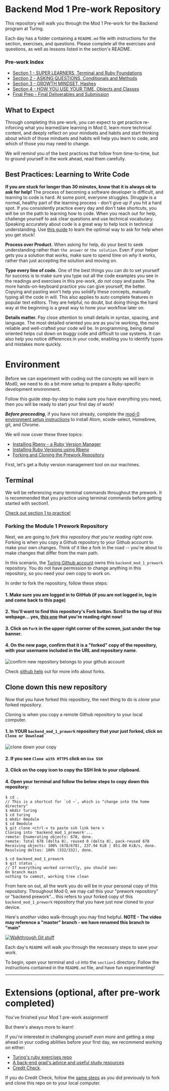 # Backend Mod 1 Pre-work Repository

This repository will walk you through the Mod 1 Pre-work for the Backend program at Turing.

Each day has a folder containing a `README.md` file with instructions for the section, exercises, and questions. Please complete all the exercises and questions, as well as lessons listed in the section's README.

### Pre-work Index

* [Section 1 - SUPER LEARNERS, Terminal and Ruby Foundations](section1)
* [Section 2 - ASKING QUESTIONS, Conditionals and Methods](section2)
* [Section 3 - GROWTH MINDSET, Hashes](section3)
* [Section 4 - HOW YOU USE YOUR TIME, Objects and Classes](section4)
* [Final Prep - Final Deliverables and Submission](final_prep)

## What to Expect

Through completing this pre-work, you can expect to get practice re-inforcing what you learned/are learning in Mod 0, learn more technical content, and deeply reflect on your mindsets and habits and start thinking about which of those mindsets and habits will help you learn to code, and which of those you may need to change.

We will remind you of the best practices that follow from time-to-time, but to ground yourself in the work ahead, read them carefully.

## Best Practices: Learning to Write Code

**If you are stuck for longer than 30 minutes, know that it is always ok to ask for help!** The process of becoming a software developer is difficult, and learning to code is hard. At some point, everyone struggles. Struggle is a normal, healthy part of the learning process - don't give up if you hit a hard spot. If you consistently practice every day and don't take shortcuts, you will be on the path to learning how to code. When you reach out for help, challenge yourself to ask clear questions and use technical vocabulary. Speaking accurately about code is a great way to help lock in technical understanding. Use [this guide](https://gist.github.com/ericweissman/fb0241e226227867b6bc70a4d49227f5) to learn the optimial way to ask for help when you get stuck!

**Process over Product.** When asking for help, do your best to seek understanding rather than `the answer` or `the solution`. Even if your helper gets you a solution that works, make sure to spend time on *why* it works, rather than just accepting the solution and moving on.

**Type every line of code.** One of the best things you can do to set yourself for success is to make sure you type out all the code examples you see in the readings and exercises in this pre-work, *do not* copy and paste. The more hands-on-keyboard practice you can give yourself, the better. Copying and pasting won't help you solidify these concepts, manually typing all the code in will. This also applies to auto complete features in popular text editors. They are helpful, no doubt, but doing things the hard way at the beginning is a great way to hone your workflow later on.

**Details matter.** Pay close attention to small details in syntax, spacing, and language. The most detailed oriented you are as you're working, the more reliable and well-crafted your code will be. In programming, being detail oriented helps cut down on buggy code and difficult to use systems. It can also help you notice differences in your code, enabling you to identify typos and mistakes more quickly.

# Environment

Before we can experiment with coding out the concepts we will learn in Mod0, we need to do a bit more setup to prepare a Ruby-specific development environment.

Follow this guide step-by-step to make sure you have everything you need, then you will be ready to start your first day of work!

***Before proceeding***, if you have not already, complete the [mod-0 environment setup instructions](http://mod0.turing.io/setup-instructions) to install Atom, xcode-select, Homebrew, git, and Chrome.

We will now cover these three topics:

*   [Installing Rbenv - a Ruby Version Manager](#set-up-ruby-environment-manager-rbenv)
*   [Installing Ruby Versions using Rbenv](#use-rbenv-to-install-a-certain-version-of-ruby)
*   [Forking and Cloning the Prework Repository](#forking-the-module-1-prework-repository)


First, let's get a Ruby version management tool on our machines.

<!-- ## Set up Ruby Environment Manager: [rbenv](https://github.com/rbenv/rbenv#homebrew-on-mac-os-x)

Over the years, Ruby has evolved through various version releases over time that contain new features and upgrades. Version 0.95, the very first, was released in 1995, and at the beginning of year 2021, we're at version 2.7.

Generally, programs written in one version of Ruby will run just fine on another version, but sometimes incompatibilities can be encountered, meaning that particular program needs to be run with a specific version of Ruby.

Additionally, very useful tools called "gems" are out there that were created specifically to help developers code (specifically, the `pry` gem is very handy) and we cannot utilize these without first installing and configuring `rbenv`.

To solve potential compatability issues, we'd like to be able to install and manage multiple versions of Ruby on our system. We would also like to be able to use gems across different versions of Ruby. These are the kinds of things `rbenv` handles.

#### Installation

Here is a video walk-through that may be helpful for the following steps. Check it out!

Keep in mind that the steps in the video are correct, but we want you to install **ruby version 2.5.3**, per the written instructions below.

[![Walkthrough RBENV and Ruby](images/rbenv-ruby-thumbnail.jpg)](https://youtu.be/3DtqMlK8In0 "Video Walkthrough for RBENV and Ruby Installation")

Similar to Homebrew, rbenv provides a script to get everything installed. Open a terminal with Spotlight search (`Command + Space`) and enter these commands:

```
$ brew update
```
Wait a few moments for `brew` to check its current version and make sure it is ready to be used.

```
$ brew install rbenv
```
Wait again, as brew installs rbenv.

```
$ rbenv init
```

The output from your terminal should be something similar to:

```
$ rbenv init
.
.
.
# Load rbenv automatically by appending
# the following to ~/.zshrc:

eval "$(rbenv init -)"
```

This output is telling you that you will need to add the above line (beginning with `eval`) to your "bash profile".

To do this, in your terminal, enter:

```
$ atom ~/.zshrc
```

This command will open up your `ZSH Runtime Configuration` file in Atom so you can edit it. Copy the line `eval "$(rbenv init -)"` and paste it at the END of the `.zshrc` file, and save it.

Check to see if you did this step correctly by switching back to your terminal and typing `cat ~/.zshrc`. You should see `eval "$(rbenv init -)"` at the bottom of the output.

After, *close your terminal and reopen it.* This is a very important step since the bash profile is loaded each time a new terminal window is opened.

Now, check to make sure rbenv was installed properly. In your terminal, type:

```
$ rbenv versions
```

It should give you a version number rather than an error message.

More information about rbenv can be found [here](https://github.com/rbenv/rbenv#homebrew-on-mac-os-x).

### Use rbenv to install a certain version of Ruby

Now that we have rbenv installed, we're going to use it to install a specific version of Ruby: Ruby 2.5.3. This is the version we will use in the Backend Program.

If you need another version it'll be the same procedure, just replace `2.5.3` in the instructions with whichever version you want.

Install it with:

```
$ rbenv install 2.5.3
```

It will take a while to finish installing, and print a _lot_ of text to your terminal.

When it's all finished, type:

```
$ rbenv versions
```

and you should now see `2.5.3` listed.

Be careful, there are two different rbenv commands, `version` and `versions`. The first shows you _your current ruby version_. The second shows _all installed versions_.

Switch to your newly installed version with

```
$ rbenv local 2.5.3
```

Now enter:

```
$ ruby -v
```

This shows us what version of Ruby we are running. You should see something like:

```
ruby 2.5.3p105 (2018-10-18 revision 65156) [x86_64-darwin17]
```

You can ignore everything after the `p` in `2.5.3p105`- the first bit shows us we are running Ruby 2.5.3, which is what we want to verify. If you got something different than `2.5.3`, such as `2.4.1`, go back through the Rbenv installation, make sure you have you successfully edited your `bash_profile`, restart your terminal, and try again.

#### Setting the Default Version

You can tell rbenv which Ruby version you want to use by default. Let's do that with terminal command:

```
$ rbenv global 2.5.3
```

Now, let's make your terminal aware of this update with command:

```
$ rbenv rehash
``` -->

## Terminal

We will be referencing many terminal commands throughout the prework. It is recommended that you practice using terminal commands before getting started with section1.

[Check out section 1 to practice!](section1)

### Forking the Module 1 Prework Repository

Next, we are going to *fork this repository that you're reading right now*. Forking is when you copy a Github repository to your Github account to make your own changes. Think of it like a fork in the road -- you're about to make changes that differ from the main path.

In this scenario, the [Turing Github account](https://github.com/turingschool) owns this `backend_mod_1_prework` repository. You do not have permission to change anything in this repository, so you need your own copy to work on.

In order to fork the repository, follow these steps:

####  1. Make sure you are logged in to GitHub (if you are not logged in, log in and come back to this page)

####  2. You'll want to find this repository's Fork button. Scroll to the top of *this* webpage... yes, [this one](https://github.com/turingschool/backend_mod_1_prework) that you're reading right now!

####  3. Click on `Fork` in the upper right corner of the screen, just under the top banner.

####  4. On the new page, confirm that it is a "forked" copy of the repository, with your username included in the URL and repository name.

![confirm new repository belongs to _your_ github account](/images/fork_02.jpg)

Check [github help](https://help.github.com/en/github/getting-started-with-github/fork-a-repo) out for more info about forks.

## Clone down this new repository

Now that you have forked this repository, the next thing to do is *clone* your forked repository.

Cloning is when you copy a remote Github repository to your local computer.

#### 1. In YOUR `backend_mod_1_prework` repository that your just forked, click on `Clone or Download`

![clone down your copy](/images/fork_03.jpg)

#### 2. If you see `Clone with HTTPS` click on `Use SSH`

#### 3. Click on the copy icon to copy the SSH link to your clipboard.

#### 4. Open your terminal and follow the below steps to copy down this repository:

```
$ cd .
// This is a shortcut for `cd ~`, which is "change into the home directory"
$ mkdir turing
$ cd turing
$ mkdir 0module
$ cd 0module
$ git clone <ctrl-v to paste ssh link here >
Cloning into 'backend_mod_1_prework'...
remote: Enumerating objects: 678, done.
remote: Total 678 (delta 0), reused 0 (delta 0), pack-reused 678
Receiving objects: 100% (678/678), 237.94 KiB | 851.00 KiB/s, done.
Resolving deltas: 100% (332/332), done.

$ cd backend_mod_1_prework
$ git status .
// If everything worked correctly, you should see:
On branch main
nothing to commit, working tree clean
```

From here on out, all the work you do will be in your personal copy of this repository. Throughout Mod 0, we may call this your "prework repository" or "backend prework"... this refers to your forked copy of this `backend_mod_1_prework` repository that you have just now cloned to your device.

Here's _another_ video walk-through you may find helpful. **NOTE - The video may reference a "master" branch - we have renamed this branch to "main"** 

[![Walkthrough Git stuff](/images/backend-prework-day-one-thumb.jpg)](https://youtu.be/HYAzk6L63ek "Video Walkthrough for Git Stuff")

Each day's `README` will walk you through the necessary steps to save your work.

To begin, open your terminal and `cd` into the `section1` directory. Follow the instructions contained in the `README.md` file, and have fun experimenting!

----------------------------------

# Extensions (optional, after pre-work completed)

You've finished your Mod 1 pre-work assignment!

But there's always more to learn!

If you're interested in challenging yourself _even more_ and getting a step ahead in your coding abilities before your first day, we recommend working on either:

- [Turing's ruby exercises repo](https://github.com/turingschool/ruby-exercises)
- [A back-end grad's advice and useful study resources](https://josh.works/turing-backend-prep-01-intro)
- [Credit Check](https://github.com/turingschool-examples/credit_check).

If you do Credit Check, follow the [same steps](#forking-the-module-1-prework-repository) as you did previously to fork and clone this repo on to your local computer.
